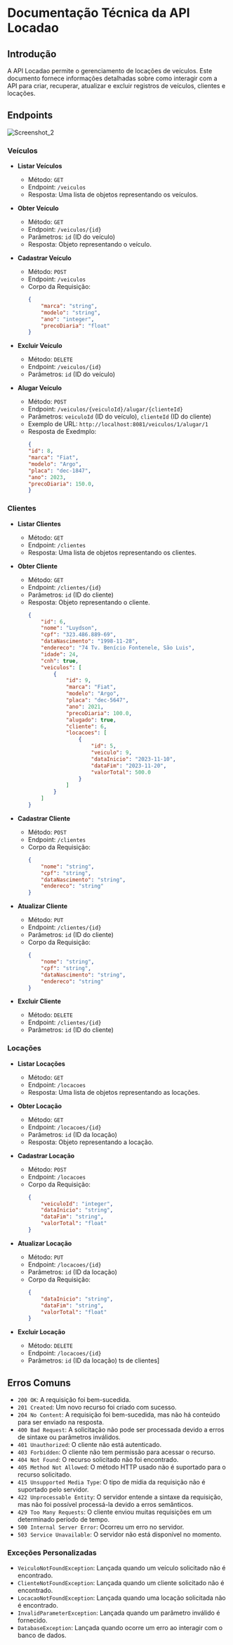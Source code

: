 # Documentação Técnica da API Locadao

## Introdução

A API Locadao permite o gerenciamento de locações de veículos. 
Este documento fornece informações detalhadas sobre como interagir com a API para criar, recuperar, atualizar e excluir registros de veículos, clientes e locações.

## Endpoints
![Screenshot_2](https://github.com/jcr04/Locadao.java/assets/70778525/569b69f6-ad51-4f53-877f-e65dcb12eb58)

### Veículos

- **Listar Veículos**
  - Método: `GET`
  - Endpoint: `/veiculos`
  - Resposta: Uma lista de objetos representando os veículos.

- **Obter Veículo**
  - Método: `GET`
  - Endpoint: `/veiculos/{id}`
  - Parâmetros: `id` (ID do veículo)
  - Resposta: Objeto representando o veículo.

- **Cadastrar Veículo**
  - Método: `POST`
  - Endpoint: `/veiculos`
  - Corpo da Requisição: 
    ```json
    {
        "marca": "string",
        "modelo": "string",
        "ano": "integer",
        "precoDiaria": "float"
    }
    ```

- **Excluir Veículo**
  - Método: `DELETE`
  - Endpoint: `/veiculos/{id}`
  - Parâmetros: `id` (ID do veículo)

- **Alugar Veículo**
  - Método: `POST`
  - Endpoint: `/veiculos/{veiculoId}/alugar/{clienteId}`
  - Parâmetros: `veiculoId` (ID do veículo), `clienteId` (ID do cliente)
  - Exemplo de URL: `http://localhost:8081/veiculos/1/alugar/1`
  - Resposta de Exedmplo:
    ```json
    {
    "id": 8,
    "marca": "Fiat",
    "modelo": "Argo",
    "placa": "dec-1847",
    "ano": 2023,
    "precoDiaria": 150.0,
    }
    ```

### Clientes

- **Listar Clientes**
  - Método: `GET`
  - Endpoint: `/clientes`
  - Resposta: Uma lista de objetos representando os clientes.

- **Obter Cliente**
  - Método: `GET`
  - Endpoint: `/clientes/{id}`
  - Parâmetros: `id` (ID do cliente)
  - Resposta: Objeto representando o cliente.
    ```json
    {
        "id": 6,
        "nome": "Luydson",
        "cpf": "323.486.889-69",
        "dataNascimento": "1998-11-28",
        "endereco": "74 Tv. Benício Fontenele, São Luis",
        "idade": 24,
        "cnh": true,
        "veiculos": [
            {
                "id": 9,
                "marca": "Fiat",
                "modelo": "Argo",
                "placa": "dec-5647",
                "ano": 2021,
                "precoDiaria": 100.0,
                "alugado": true,
                "cliente": 6,
                "locacoes": [
                    {
                        "id": 5,
                        "veiculo": 9,
                        "dataInicio": "2023-11-10",
                        "dataFim": "2023-11-20",
                        "valorTotal": 500.0
                    }
                ]
            }
        ]
    }
    ```

- **Cadastrar Cliente**
  - Método: `POST`
  - Endpoint: `/clientes`
  - Corpo da Requisição: 
    ```json
    {
        "nome": "string",
        "cpf": "string",
        "dataNascimento": "string",
        "endereco": "string"
    }
    ```

- **Atualizar Cliente**
  - Método: `PUT`
  - Endpoint: `/clientes/{id}`
  - Parâmetros: `id` (ID do cliente)
  - Corpo da Requisição: 
    ```json
    {
        "nome": "string",
        "cpf": "string",
        "dataNascimento": "string",
        "endereco": "string"
    }
    ```

- **Excluir Cliente**
  - Método: `DELETE`
  - Endpoint: `/clientes/{id}`
  - Parâmetros: `id` (ID do cliente)


### Locações

- **Listar Locações**
  - Método: `GET`
  - Endpoint: `/locacoes`
  - Resposta: Uma lista de objetos representando as locações.

- **Obter Locação**
  - Método: `GET`
  - Endpoint: `/locacoes/{id}`
  - Parâmetros: `id` (ID da locação)
  - Resposta: Objeto representando a locação.

- **Cadastrar Locação**
  - Método: `POST`
  - Endpoint: `/locacoes`
  - Corpo da Requisição: 
    ```json
    {
        "veiculoId": "integer",
        "dataInicio": "string",
        "dataFim": "string",
        "valorTotal": "float"
    }
    ```

- **Atualizar Locação**
  - Método: `PUT`
  - Endpoint: `/locacoes/{id}`
  - Parâmetros: `id` (ID da locação)
  - Corpo da Requisição: 
    ```json
    {
        "dataInicio": "string",
        "dataFim": "string",
        "valorTotal": "float"
    }
    ```

- **Excluir Locação**
  - Método: `DELETE`
  - Endpoint: `/locacoes/{id}`
  - Parâmetros: `id` (ID da locação)
ts de clientes]

## Erros Comuns

- `200 OK`: A requisição foi bem-sucedida.
- `201 Created`: Um novo recurso foi criado com sucesso.
- `204 No Content`: A requisição foi bem-sucedida, mas não há conteúdo para ser enviado na resposta.
- `400 Bad Request`: A solicitação não pode ser processada devido a erros de sintaxe ou parâmetros inválidos.
- `401 Unauthorized`: O cliente não está autenticado.
- `403 Forbidden`: O cliente não tem permissão para acessar o recurso.
- `404 Not Found`: O recurso solicitado não foi encontrado.
- `405 Method Not Allowed`: O método HTTP usado não é suportado para o recurso solicitado.
- `415 Unsupported Media Type`: O tipo de mídia da requisição não é suportado pelo servidor.
- `422 Unprocessable Entity`: O servidor entende a sintaxe da requisição, mas não foi possível processá-la devido a erros semânticos.
- `429 Too Many Requests`: O cliente enviou muitas requisições em um determinado período de tempo.
- `500 Internal Server Error`: Ocorreu um erro no servidor.
- `503 Service Unavailable`: O servidor não está disponível no momento.

### Exceções Personalizadas

- `VeiculoNotFoundException`: Lançada quando um veículo solicitado não é encontrado.
- `ClienteNotFoundException`: Lançada quando um cliente solicitado não é encontrado.
- `LocacaoNotFoundException`: Lançada quando uma locação solicitada não é encontrado.
- `InvalidParameterException`: Lançada quando um parâmetro inválido é fornecido.
- `DatabaseException`: Lançada quando ocorre um erro ao interagir com o banco de dados.





